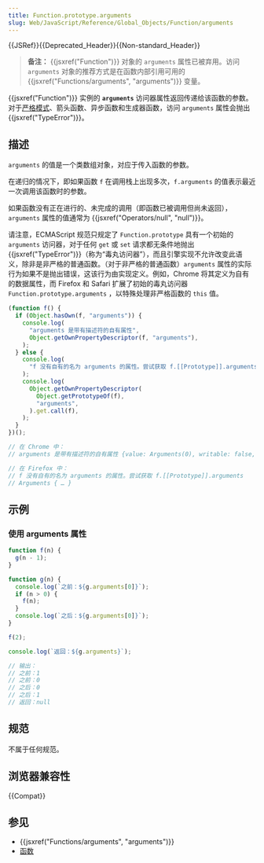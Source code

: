 ```yaml
---
title: Function.prototype.arguments
slug: Web/JavaScript/Reference/Global_Objects/Function/arguments
---
```


{{JSRef}}{{Deprecated_Header}}{{Non-standard_Header}}

> **备注：** {{jsxref("Function")}} 对象的 `arguments` 属性已被弃用。访问 `arguments` 对象的推荐方式是在函数内部引用可用的 {{jsxref("Functions/arguments", "arguments")}} 变量。

{{jsxref("Function")}} 实例的 **`arguments`** 访问器属性返回传递给该函数的参数。对于[严格模式](/zh-CN/docs/Web/JavaScript/Reference/Strict_mode)、箭头函数、异步函数和生成器函数，访问 `arguments` 属性会抛出 {{jsxref("TypeError")}}。

## 描述

`arguments` 的值是一个类数组对象，对应于传入函数的参数。

在递归的情况下，即如果函数 `f` 在调用栈上出现多次，`f.arguments` 的值表示最近一次调用该函数时的参数。

如果函数没有正在进行的、未完成的调用（即函数已被调用但尚未返回），`arguments` 属性的值通常为 {{jsxref("Operators/null", "null")}}。

请注意，ECMAScript 规范只规定了 `Function.prototype` 具有一个初始的 `arguments` 访问器，对于任何 `get` 或 `set` 请求都无条件地抛出 {{jsxref("TypeError")}}（称为“毒丸访问器”），而且引擎实现不允许改变此语义，除非是非严格的普通函数。（对于非严格的普通函数）`arguments` 属性的实际行为如果不是抛出错误，这该行为由实现定义。例如，Chrome 将其定义为自有的数据属性，而 Firefox 和 Safari 扩展了初始的毒丸访问器 `Function.prototype.arguments` ，以特殊处理非严格函数的 `this` 值。

```js
(function f() {
  if (Object.hasOwn(f, "arguments")) {
    console.log(
      "arguments 是带有描述符的自有属性",
      Object.getOwnPropertyDescriptor(f, "arguments"),
    );
  } else {
    console.log(
      "f 没有自有的名为 arguments 的属性。尝试获取 f.[[Prototype]].arguments",
    );
    console.log(
      Object.getOwnPropertyDescriptor(
        Object.getPrototypeOf(f),
        "arguments",
      ).get.call(f),
    );
  }
})();

// 在 Chrome 中：
// arguments 是带有描述符的自有属性 {value: Arguments(0), writable: false, enumerable: false, configurable: false}

// 在 Firefox 中：
// f 没有自有的名为 arguments 的属性。尝试获取 f.[[Prototype]].arguments
// Arguments { … }
```

## 示例

### 使用 arguments 属性

```js
function f(n) {
  g(n - 1);
}

function g(n) {
  console.log(`之前：${g.arguments[0]}`);
  if (n > 0) {
    f(n);
  }
  console.log(`之后：${g.arguments[0]}`);
}

f(2);

console.log(`返回：${g.arguments}`);

// 输出：
// 之前：1
// 之前：0
// 之后：0
// 之后：1
// 返回：null
```

## 规范

不属于任何规范。

## 浏览器兼容性

{{Compat}}

## 参见

- {{jsxref("Functions/arguments", "arguments")}}
- [函数](/zh-CN/docs/Web/JavaScript/Reference/Functions)
